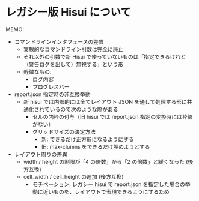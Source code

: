 # レガシー版 Hisui について

MEMO:
- コマンドラインインタフェースの差異
  - 実験的なコマンドライン引数は完全に廃止
  - それ以外の引数で新 Hisui で使っていないものは「指定できるけれど（警告ログを出して）無視する」という形
  - 軽微なもの:
    - ログ内容
    - プログレスバー
- report.json 指定時の非互換挙動
  - 新 hisui では内部的には全てレイアウト JSON を通して処理する形に共通化されているので次のような際がある
    - セルの内枠の付与（旧 hisui では report.json 指定の変換時には枠線がない）
    - グリッドサイズの決定方法
      - 新: できるだけ正方形になるようにする
      - 旧: max-clumns をできるだけ埋めようとする
- レイアウト周りの差異
  - width / height の制限が「4 の倍数」から「2 の倍数」と緩くなった (後方互換)
  - cell_width / cell_height の追加 (後方互換)
    - モチベーション: レガシー hisui で report.json を指定した場合の挙動に近いものを、レイアウトで表現できるようにするため
